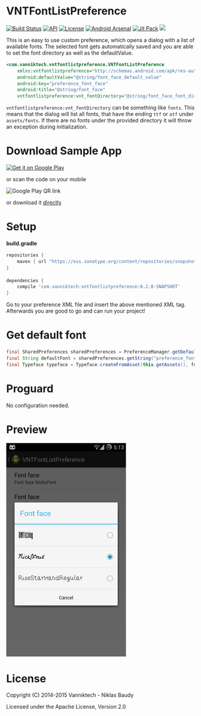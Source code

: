 VNTFontListPreference
=====================

[![Build Status](https://travis-ci.org/vanniktech/VNTFontListPreference.svg?branch=master)](https://travis-ci.org/vanniktech/VNTFontListPreference)
[![API](https://img.shields.io/badge/API-14%2B-brightgreen.svg?style=flat)](https://android-arsenal.com/api?level=14)
[![License](http://img.shields.io/:license-apache-blue.svg)](http://www.apache.org/licenses/LICENSE-2.0.html)
[![Android Arsenal](https://img.shields.io/badge/Android%20Arsenal-VNTFontListPreference-brightgreen.svg?style=flat)](https://android-arsenal.com/details/1/798)
[![Jit Pack](https://img.shields.io/github/tag/vanniktech/VNTFontListPreference.svg?label=JitPack%20Maven)](https://jitpack.io/#vanniktech/VNTFontListPreference)
[![](https://img.shields.io/badge/AndroidWeekly-%23111-blue.svg)](http://androidweekly.net/issues/issue-111)

This is an easy to use custom preference, which opens a dialog with a list of available fonts. The selected font gets automatically saved and you are able to set the font directory as well as the defaultValue.

```xml
<com.vanniktech.vntfontlistpreference.VNTFontListPreference
    xmlns:vntfontlistpreference="http://schemas.android.com/apk/res-auto"
    android:defaultValue="@string/font_face_default_value"
    android:key="preference_font_face"
    android:title="@string/font_face"
    vntfontlistpreference:vnt_fontDirectory="@string/font_face_font_directory" />
```

`vntfontlistpreference:vnt_fontDirectory` can be something like `fonts`. This means that the dialog will list all fonts, that have the ending `ttf` or `otf` under `assets/fonts`. If there are no fonts under the provided directory it will throw an exception during initialization.

# Download Sample App

[![Get it on Google Play](https://developer.android.com/images/brand/en_generic_rgb_wo_45.png)](https://play.google.com/store/apps/details?id=com.vanniktech.vntfontlistpreference.sample)

or scan the code on your mobile

![Google Play QR link](http://api.qrserver.com/v1/create-qr-code/?color=000000&bgcolor=FFFFFF&data=https%3A%2F%2Fplay.google.com%2Fstore%2Fapps%2Fdetails%3Fid%3Dcom.vanniktech.vntfontlistpreference.sample&qzone=1&margin=0&size=150x150&ecc=L)

or download it [directly](sample.apk)

# Setup

**build.gradle**

```groovy
repositories {
    maven { url "https://oss.sonatype.org/content/repositories/snapshots/" }
}

dependencies {
    compile 'com.vanniktech:vntfontlistpreference:0.2.0-SNAPSHOT'
}
```

Go to your preference XML file and insert the above mentioned XML tag. Afterwards you are good to go and can run your project!

# Get default font

```java
final SharedPreferences sharedPreferences = PreferenceManager.getDefaultSharedPreferences(this);
final String defaultFont = sharedPreferences.getString("preference_font_face", this.getString(R.string.font_face_default_value));
final Typeface typeface = Typeface.createFromAsset(this.getAssets(), font);
```

# Proguard

No configuration needed.

# Preview

<img src="app/src/main/res/drawable/preview.png" alt="Image of VNTFontListPreference" width="320">

# License

Copyright (C) 2014-2015 Vanniktech - Niklas Baudy

Licensed under the Apache License, Version 2.0